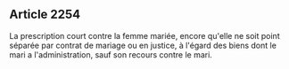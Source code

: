 Article 2254
----
La prescription court contre la femme mariée, encore qu'elle ne soit point
séparée par contrat de mariage ou en justice, à l'égard des biens dont le mari a
l'administration, sauf son recours contre le mari.
